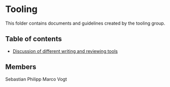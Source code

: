 # Tooling

This folder contains documents and guidelines created by the tooling group.


## Table of contents
* [Discussion of different writing and reviewing tools](WritingAndReviewingTools.md)



## Members
Sebastian Philipp
Marco Vogt